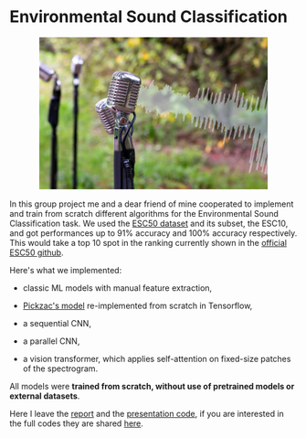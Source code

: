 # Environmental Sound Classification

<p align="center">
  <img src="images/image.png" alt="" width="400"/>
</p>

In this group project me and a dear friend of mine cooperated to implement and train from scratch different algorithms for the Environmental Sound Classification task. We used the [ESC50 dataset](https://github.com/karolpiczak/ESC-50) and its subset, the ESC10, and got performances up to 91% accuracy and 100% accuracy respectively. This would take a top 10 spot in the ranking currently shown in the [official ESC50 github](https://github.com/karolpiczak/ESC-50).

Here's what we implemented:

- classic ML models with manual feature extraction,

- [Pickzac's model](https://www.karolpiczak.com/papers/Piczak2015-ESC-ConvNet.pdf) re-implemented from scratch in Tensorflow,

- a sequential CNN,

- a parallel CNN,

- a vision transformer, which applies self-attention on fixed-size patches of the spectrogram.

All models were **trained from scratch, without use of pretrained models or external datasets**.

Here I leave the [report](report.pdf) and the [presentation code](presentation.ipynb), if you are interested in the full codes they are shared [here](https://github.com/ivankrstev7/Environmental_Sound_Classification).
